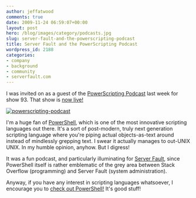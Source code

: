 ```yaml
---
author: jeffatwood
comments: true
date: 2009-11-24 06:59:07+00:00
layout: post
hero: /blog/images/category/podcasts.jpg
slug: server-fault-and-the-powerscripting-podcast
title: Server Fault and the PowerScripting Podcast
wordpress_id: 2188
categories:
- company
- background
- community
- serverfault.com
---
```



I was invited on as a guest of the [PowerScripting Podcast](http://powerscripting.wordpress.com/) last week for show 93. That show is [now live!](http://powerscripting.wordpress.com/2009/11/22/episode-93-jeff-atwood-tells-us-rock-hard-awesome-will-create-teleportation-and-we-talk-about-serverfault/)



[![powerscripting-podcast](http://blog.stackoverflow.com/wp-content/uploads/powerscripting-podcast.jpg)](http://powerscripting.wordpress.com/2009/11/22/episode-93-jeff-atwood-tells-us-rock-hard-awesome-will-create-teleportation-and-we-talk-about-serverfault/)



I'm a huge fan of [PowerShell](http://en.wikipedia.org/wiki/Windows_PowerShell), which is one of the most innovative scripting languages out there.  It's a sort of post-modern, truly next generation scripting language where you're piping actual objects-as-text around instead of mindlessly grepping text. I swear it actually manages to out-UNIX UNIX. In my humble opinion, anyhow. But I digress!



It was a fun podcast, and particularly illuminating for [Server Fault](http://serverfault.com), since PowerShell itself is rather emblematic of the grey area between Stack Overflow (programming) and Server Fault (system administration).



Anyway, if you have any interest in scripting languages whatsoever, I encourage you to [check out PowerShell!](http://technet.microsoft.com/en-us/scriptcenter/dd742419.aspx) It's good stuff!

